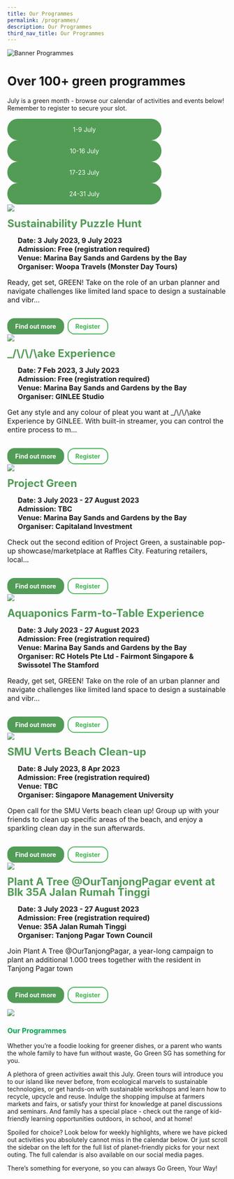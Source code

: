 ```yaml
---
title: Our Programmes
permalink: /programmes/
description: Our Programmes
third_nav_title: Our Programmes
---
```

<style>
	.row_custom {
		gap: 1rem;
		flex-wrap: wrap;
	}
	
	.programmes__item {
		flex: 0 1 calc(33% - 0.5rem) !important;
		display: flex;
		flex-direction: column;
		justify-content: space-between;
	}
	
	.programmes__item___header > img {
		margin: 0
		width: 100%
	}
	
	.programmes__item__header > h2 {
		color: black;
		font-size: 1.5rem;
		line-height: 1.5rem;
		margin: 1rem 0 0.5rem;
		font-weight: bold;
		color: #509b55;
	}
	
	.programmes__item__detail > ul {
		display: flex;
		flex-direction: column;
		list-style-type: none;
		margin: 1rem 0;
	}
	
	.programmes__item__detail > ul > li {
		margin: 0;
		font-size: 1rem;
		line-height: 1.25;
	}
	
	.programmes__item__detail > ul > li:last-child {
		margin: 0;
	}
	
	.programmes__item__body > p {
		font-size: 1rem;
		line-height: 1.25;
	}
	
	.programmes__item__actions {
		display: flex;
		align-items: center;
		margin-top: 1rem;
		gap: 0.5rem;
	}
	
	.programmes__item__actions > a {
		border: 2px solid black;
		padding: 0.5rem 1rem;
		height: fit-content;
		border-radius: 1rem;
		background-color: transparent;
		cursor: pointer;
		font-weight: bold;
		text-decoration: none;
		margin-bottom: 0;
	}
	
	.programmes__item__actions > .button-primary {
		background-color: #529c57;
		border: 2px solid #529c57;
		color: white !important;
	}
	
	.programmes__item__actions > .button-secondary {
		border: 2px solid #43b453;
		color: #43b453 !important;
	}
	
	.btn-link-wrapper {
		flex-wrap: wrap;
		margin-top: 16px;
		width: 70%;
	}
	
	@media screen and (max-width: 768px) {
		.btn-link-wrapper {
			width: 100%;
		}
	}
	
	.btn-link {
		text-align: center;
		display: block;
		color: white !important;
		background-color: #529c56;
		text-decoration: none !important;
		padding: 16px 0;
		border-radius: 24px;
		margin-bottom: 0 !important;
	}
</style>

![Banner Programmes](/images/Programmes/banner-programmes.png)

# Over 100+ green programmes
July is a green month - browse our calendar of activities and events below! 
Remember to register to secure your slot.

<div class="row btn-link-wrapper">
	<div class="col is-half">
		<a class="btn-link" href="1-9-july">1-9 July</a>	
	</div>
	<div class="col is-half">
		<a class="btn-link" href="10-16-july">10-16 July</a>
	</div>
	<div class="col is-half">
		<a class="btn-link" href="17-23-july">17-23 July</a>
	</div>
	<div class="col is-half">
		<a class="btn-link" href="24-31-july">24-31 July</a>
	</div>
</div>

<div class="row row_custom">
	<div class="programmes__item col is-one-third">
		<div class="programmes__item__wrapper">
			<div class="programmes__item__header">
				<img src="/images/Programmes/sustainability-puzzle-hunt.png">
				<h2>Sustainability Puzzle Hunt</h2>
			</div>
			<div class="programmes__item__detail">
				<ul>
					<li><strong>Date: 3 July 2023, 9 July 2023</strong></li>
					<li><strong>Admission: Free (registration required)</strong></li>
					<li><strong>Venue: Marina Bay Sands and Gardens by the Bay</strong></li>
					<li><strong>Organiser: Woopa Travels (Monster Day Tours)</strong></li>
				</ul>
			</div>
			<div class="programmes__item__body">
				<p>Ready, get set, GREEN! Take on the role of an urban planner and navigate challenges like limited land space to  design a sustainable and vibr...
			</p>
			</div>
		</div>
		<div class="programmes__item__actions">
			<a href="/programmes/sustainability-puzzle-hunt/" class="button-primary">Find out more</a>
			<a class="button-secondary">Register</a>
		</div>
	</div>
	<div class="programmes__item col is-one-third">
		<div class="programmes__item__wrapper">
			<div class="programmes__item__header">
				<img src="/images/Programmes/make-experience.png">
				<h2>_/\/\/\ake Experience</h2>
			</div>
			<div class="programmes__item__detail">
				<ul>
					<li><strong>Date: 7 Feb 2023, 3 July 2023</strong></li>
					<li><strong>Admission: Free (registration required)</strong></li>
					<li><strong>Venue: Marina Bay Sands and Gardens by the Bay</strong></li>
					<li><strong>Organiser: GINLEE Studio</strong></li>
				</ul>
			</div>
			<div class="programmes__item__body">
				<p>Get any style and any colour of pleat you want at _/\/\/\ake Experience by GINLEE. With built-in streamer, you can control the entire process to m...
				</p>
			</div>
		</div>
		<div class="programmes__item__actions">
				<a class="button-primary">Find out more</a>
			<a class="button-secondary">Register</a>
		</div>
	</div>
	<div class="programmes__item col is-one-third">
		<div class="programmes__item__wrapper">
			<div class="programmes__item__header">
				<img src="/images/Programmes/project-green.png">
				<h2>Project Green</h2>
			</div>
			<div class="programmes__item__detail">
				<ul>
					<li><strong>Date: 3 July 2023 - 27 August 2023</strong></li>
					<li><strong>Admission: TBC</strong></li>
					<li><strong>Venue: Marina Bay Sands and Gardens by the Bay</strong></li>
					<li><strong>Organiser: Capitaland Investment</strong></li>
				</ul>
			</div>
			<div class="programmes__item__body">
				<p>Check out the second edition of Project Green, a sustainable pop-up showcase/marketplace at Raffles City. Featuring retailers, local...
			</p>
			</div>
		</div>
		<div class="programmes__item__actions">
			<a class="button-primary">Find out more</a>
			<a class="button-secondary">Register</a>
		</div>
	</div>
	<div class="programmes__item col is-one-third">
		<div class="programmes__item__wrapper">
			<div class="programmes__item__header">
				<img src="/images/Programmes/aquaponic.png">
				<h2>Aquaponics Farm-to-Table Experience</h2>
			</div>
			<div class="programmes__item__detail">
				<ul>
					<li><strong>Date: 3 July 2023 - 27 August 2023</strong></li>
					<li><strong>Admission: Free (registration required)</strong></li>
					<li><strong>Venue: Marina Bay Sands and Gardens by the Bay</strong></li>
					<li><strong>Organiser: RC Hotels Pte Ltd - Fairmont Singapore &amp; Swissotel The Stamford</strong></li>
				</ul>
			</div>
			<div class="programmes__item__body">
				<p>Ready, get set, GREEN! Take on the role of an urban planner and navigate challenges like limited land space to design a sustainable and vibr...
			</p>
			</div>
		</div>
		<div class="programmes__item__actions">
			<a class="button-primary">Find out more</a>
			<a class="button-secondary">Register</a>
		</div>
	</div>
	<div class="programmes__item col is-one-third">
		<div class="programmes__item__wrapper">
			<div class="programmes__item__header">
				<img src="/images/Programmes/clean-up.png">
				<h2>SMU Verts Beach Clean-up</h2>
			</div>
			<div class="programmes__item__detail">
				<ul>
					<li><strong>Date: 8 July 2023, 8 Apr 2023</strong></li>
					<li><strong>Admission: Free (registration required)</strong></li>
					<li><strong>Venue: TBC</strong></li>
					<li><strong>Organiser: Singapore Management University</strong></li>
				</ul>
			</div>
			<div class="programmes__item__body">
				<p>Open call for the SMU Verts beach clean up! Group up with your friends to clean up specific areas of the beach, and enjoy a sparkling clean day in the sun afterwards.
			</p>
			</div>
		</div>
		<div class="programmes__item__actions">
			<a class="button-primary">Find out more</a>
			<a class="button-secondary">Register</a>
		</div>
	</div>
	<div class="programmes__item col is-one-third">
		<div class="programmes__item__wrapper">
			<div class="programmes__item__header">
				<img src="/images/Programmes/plant-a-tree.png">
				<h2>Plant A Tree @OurTanjongPagar event at Blk 35A Jalan Rumah Tinggi</h2>
			</div>
			<div class="programmes__item__detail">
				<ul>
					<li><strong>Date: 3 July 2023 - 27 August 2023</strong></li>
					<li><strong>Admission: Free (registration required)</strong></li>
					<li><strong>Venue: 35A Jalan Rumah Tinggi</strong></li>
					<li><strong>Organiser: Tanjong Pagar Town Council</strong></li>
				</ul>
			</div>
			<div class="programmes__item__body">
				<p>Join Plant A Tree @OurTanjongPagar, a year-long campaign to plant an additional 1.000 trees together with the resident in Tanjong Pagar town
			</p>
			</div>
		</div>
		<div class="programmes__item__actions">
			<a class="button-primary">Find out more</a>
			<a class="button-secondary">Register</a>
		</div>
	</div>
</div>

![](/images/our-programmes.png)
### <span class="tx-green">Our Programmes</span>

Whether you’re a foodie looking for greener dishes, or a parent who wants the whole family to have fun without waste, Go Green SG has something for you.

A plethora of green activities await this July. Green tours will introduce you to our island like never before, from ecological marvels to sustainable technologies, or get hands-on with sustainable workshops and learn how to recycle, upcycle and reuse. Indulge the shopping impulse at farmers markets and fairs, or satisfy your thirst for knowledge at panel discussions and seminars. And family has a special place - check out the range of kid-friendly learning opportunities outdoors, in school, and at home!

Spoiled for choice? Look below for weekly highlights, where we have picked out activities you absolutely cannot miss in the calendar below. Or just scroll the sidebar on the left for the full list of planet-friendly picks for your next outing. The full calendar is also available on our social media pages.

There’s something for everyone, so you can always Go Green, Your Way!

<style>
	.tx-green { color: #00A651; }
	.tx-light-green { color: #A9CB5A; }
	.tx-dark-green { color: #52A057; }
	.tx-blue { color: #71B4DA; }
	.tx-gray { color: #9B9B9B; }
	.tx-brown { color: #8B572A; }
</style>